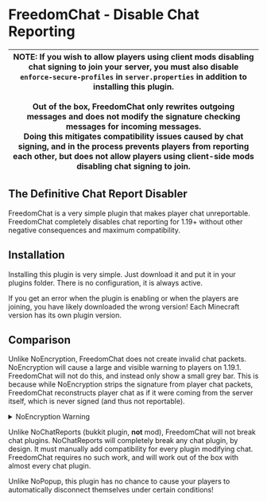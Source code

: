 # FreedomChat - Disable Chat Reporting

| **NOTE**: If you wish to allow players using client mods disabling chat signing to join your server, you must also disable `enforce-secure-profiles` in `server.properties` in addition to installing this plugin.<br><br>Out of the box, FreedomChat only rewrites **outgoing** messages and does not modify the signature checking messages for incoming messages.<br>Doing this mitigates compatibility issues caused by chat signing, and in the process prevents players from reporting each other, but does **not** allow players using client-side mods disabling chat signing to join. |
|-|

## The Definitive Chat Report Disabler
FreedomChat is a very simple plugin that makes player chat unreportable. FreedomChat completely disables chat reporting for 1.19+ without other negative consequences and maximum compatibility.

## Installation
Installing this plugin is very simple. Just download it and put it in your plugins folder. There is no configuration, it is always active.

If you get an error when the plugin is enabling or when the players are joining, you have likely downloaded the wrong version! Each Minecraft version has its own plugin version.

## Comparison

Unlike NoEncryption, FreedomChat does not create invalid chat packets. NoEncryption will cause a large and visible warning to players on 1.19.1. FreedomChat will not do this, and instead only show a small grey bar.
This is because while NoEncryption strips the signature from player chat packets, FreedomChat reconstructs player chat as if it were coming from the server itself, which is never signed (and thus not reportable).

<details>
  <summary>NoEncryption Warning</summary>

![NoEncryption Warning](https://i.imgur.com/5FYjMLl.png)

</details>

Unlike NoChatReports (bukkit plugin, **not** mod), FreedomChat will not break chat plugins. NoChatReports will completely break any chat plugin, by design. It must manually add compatibility for every plugin modifying chat. FreedomChat requires no such work, and will work out of the box with almost every chat plugin.

Unlike NoPopup, this plugin has no chance to cause your players to automatically disconnect themselves under certain conditions!
